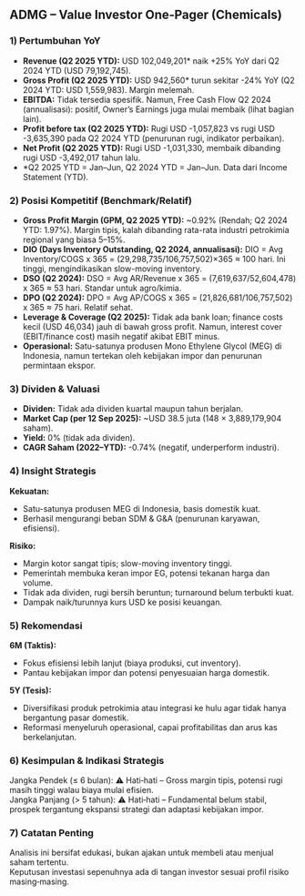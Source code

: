 ## ADMG – Value Investor One‑Pager (Chemicals)

### 1) Pertumbuhan YoY
- **Revenue (Q2 2025 YTD):** USD 102,049,201* naik +25% YoY dari Q2 2024 YTD (USD 79,192,745).
- **Gross Profit (Q2 2025 YTD):** USD 942,560* turun sekitar -24% YoY (Q2 2024 YTD: USD 1,559,983). Margin melemah.
- **EBITDA:** Tidak tersedia spesifik. Namun, Free Cash Flow Q2 2024 (annualisasi): positif, Owner’s Earnings juga mulai membaik (lihat bagian lain).
- **Profit before tax (Q2 2025 YTD):** Rugi USD -1,057,823 vs rugi USD -3,635,390 pada Q2 2024 YTD (penurunan rugi, indikator perbaikan).
- **Net Profit (Q2 2025 YTD):** Rugi USD -1,031,330, membaik dibanding rugi USD -3,492,017 tahun lalu.
- *Q2 2025 YTD = Jan–Jun, Q2 2024 YTD = Jan–Jun. Data dari Income Statement (YTD).

### 2) Posisi Kompetitif (Benchmark/Relatif)
- **Gross Profit Margin (GPM, Q2 2025 YTD):** ~0.92% (Rendah; Q2 2024 YTD: 1.97%). Margin tipis, kalah dibanding rata-rata industri petrokimia regional yang biasa 5–15%.
- **DIO (Days Inventory Outstanding, Q2 2024, annualisasi):** DIO = Avg Inventory/COGS x 365 = (29,298,735/106,757,502)×365 ≈ 100 hari. Ini tinggi, mengindikasikan slow-moving inventory.
- **DSO (Q2 2024):** DSO = Avg AR/Revenue x 365 = (7,619,637/52,604,478) x 365 ≈ 53 hari. Standar untuk agro/kimia.
- **DPO (Q2 2024):** DPO = Avg AP/COGS x 365 = (21,826,681/106,757,502) x 365 ≈ 75 hari. Relatif sehat.
- **Leverage & Coverage (Q2 2025):** Tidak ada bank loan; finance costs kecil (USD 46,034) jauh di bawah gross profit. Namun, interest cover (EBIT/finance cost) masih negatif akibat EBIT minus.
- **Operasional:** Satu-satunya produsen Mono Ethylene Glycol (MEG) di Indonesia, namun tertekan oleh kebijakan impor dan penurunan permintaan ekspor.

### 3) Dividen & Valuasi
- **Dividen:** Tidak ada dividen kuartal maupun tahun berjalan.
- **Market Cap (per 12 Sep 2025):** ~USD 38.5 juta (148 × 3,889,179,904 saham).
- **Yield:** 0% (tidak ada dividen).
- **CAGR Saham (2022–YTD):** -0.74% (negatif, underperform industri).

### 4) Insight Strategis
**Kekuatan:**  
- Satu-satunya produsen MEG di Indonesia, basis domestik kuat.  
- Berhasil mengurangi beban SDM & G&A (penurunan karyawan, efisiensi).

**Risiko:**  
- Margin kotor sangat tipis; slow-moving inventory tinggi.  
- Pemerintah membuka keran impor EG, potensi tekanan harga dan volume.  
- Tidak ada dividen, rugi bersih beruntun; turnaround belum terbukti kuat.  
- Dampak naik/turunnya kurs USD ke posisi keuangan.

### 5) Rekomendasi
**6M (Taktis):**  
- Fokus efisiensi lebih lanjut (biaya produksi, cut inventory).  
- Pantau kebijakan impor dan potensi penyesuaian harga domestik.

**5Y (Tesis):**  
- Diversifikasi produk petrokimia atau integrasi ke hulu agar tidak hanya bergantung pasar domestik.  
- Reformasi menyeluruh operasional, capai profitabilitas dan arus kas berkelanjutan.

### 6) Kesimpulan & Indikasi Strategis
Jangka Pendek (≤ 6 bulan): ⚠️ Hati‑hati – Gross margin tipis, potensi rugi masih tinggi walau biaya mulai efisien.  
Jangka Panjang (> 5 tahun): ⚠️ Hati‑hati – Fundamental belum stabil, prospek tergantung ekspansi strategi dan adaptasi kebijakan impor.

### 7) Catatan Penting
Analisis ini bersifat edukasi, bukan ajakan untuk membeli atau menjual saham tertentu.  
Keputusan investasi sepenuhnya ada di tangan investor sesuai profil risiko masing‑masing.